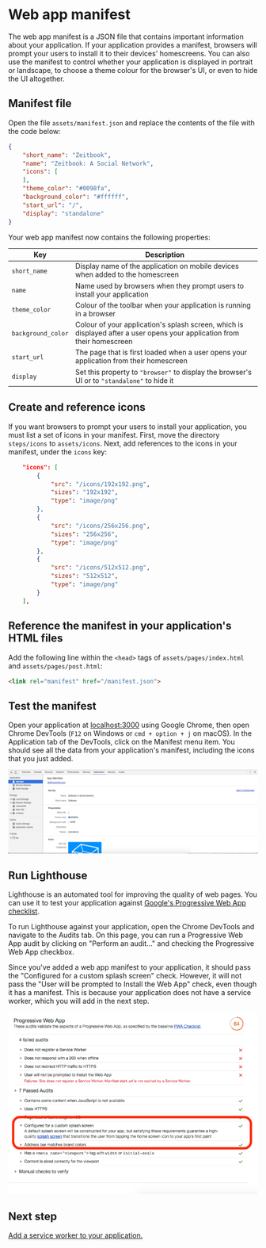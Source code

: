 # Web app manifest

The web app manifest is a JSON file that contains important information about your application. If your application provides a manifest, browsers will prompt your users to install it to their devices' homescreens. You can also use the manifest to control whether your application is displayed in portrait or landscape, to choose a theme colour for the browser's UI, or even to hide the UI altogether.

## Manifest file

Open the file `assets/manifest.json` and replace the contents of the file with the code below:

```json
{
    "short_name": "Zeitbook",
    "name": "Zeitbook: A Social Network",
    "icons": [
    ],
    "theme_color": "#0098fa",
    "background_color": "#ffffff",
    "start_url": "/",
    "display": "standalone"
}
```

Your web app manifest now contains the following properties:

| Key | Description |
|-|-|
| `short_name` | Display name of the application on mobile devices when added to the homescreen |
| `name` | Name used by browsers when they prompt users to install your application |
| `theme_color` | Colour of the toolbar when your application is running in a browser |
| `background_color` | Colour of your application's splash screen, which is displayed after a user opens your application from their homescreen |
| `start_url` | The page that is first loaded when a user opens your application from their homescreen |
| `display` | Set this property to `"browser"` to display the browser's UI or to `"standalone"` to hide it |

## Create and reference icons

If you want browsers to prompt your users to install your application, you must list a set of icons in your manifest. First, move the directory `steps/icons` to `assets/icons`. Next, add references to the icons in your manifest, under the `icons` key:

```json
    "icons": [
        {
            "src": "/icons/192x192.png",
            "sizes": "192x192",
            "type": "image/png"
        },
        {
            "src": "/icons/256x256.png",
            "sizes": "256x256",
            "type": "image/png"
        },
        {
            "src": "/icons/512x512.png",
            "sizes": "512x512",
            "type": "image/png"
        }
    ],
```

## Reference the manifest in your application's HTML files

Add the following line within the `<head>` tags of `assets/pages/index.html` and `assets/pages/post.html`:

```html
<link rel="manifest" href="/manifest.json">
```

## Test the manifest

Open your application at [localhost:3000](localhost:3000) using Google Chrome, then open Chrome DevTools (`F12` on Windows or `cmd + option + j` on macOS). In the Application tab of the DevTools, click on the Manifest menu item. You should see all the data from your application's manifest, including the icons that you just added.

![](screenshots/01-web-app-manifest/01-manifest.png)

## Run Lighthouse

Lighthouse is an automated tool for improving the quality of web pages. You can use it to test your application against [Google's Progressive Web App checklist](https://developers.google.com/web/progressive-web-apps/checklist).

To run Lighthouse against your application, open the Chrome DevTools and navigate to the Audits tab. On this page, you can run a Progressive Web App audit by clicking on "Perform an audit..." and checking the Progressive Web App checkbox.

Since you've added a web app manifest to your application, it should pass the "Configured for a custom splash screen" check. However, it will not pass the "User will be prompted to Install the Web App" check, even though it has a manifest. This is because your application does not have a service worker, which you will add in the next step.

![](screenshots/01-web-app-manifest/02-lighthouse-results.png)

## Next step

[Add a service worker to your application.](./02-service-worker.md)

